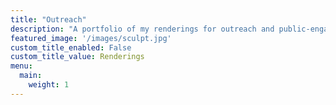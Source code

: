 ```yaml
---
title: "Outreach"
description: "A portfolio of my renderings for outreach and public-engagement purposes."
featured_image: '/images/sculpt.jpg'
custom_title_enabled: False
custom_title_value: Renderings
menu:
  main:
    weight: 1
---
```



